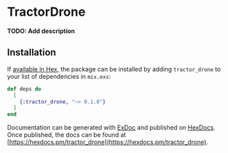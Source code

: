 # TractorDrone

**TODO: Add description**

## Installation

If [available in Hex](https://hex.pm/docs/publish), the package can be installed
by adding `tractor_drone` to your list of dependencies in `mix.exs`:

```elixir
def deps do
  [
    {:tractor_drone, "~> 0.1.0"}
  ]
end
```

Documentation can be generated with [ExDoc](https://github.com/elixir-lang/ex_doc)
and published on [HexDocs](https://hexdocs.pm). Once published, the docs can
be found at [https://hexdocs.pm/tractor_drone](https://hexdocs.pm/tractor_drone).

